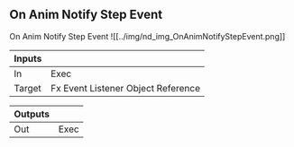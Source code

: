 ## On Anim Notify Step Event
On Anim Notify Step Event
![[../img/nd_img_OnAnimNotifyStepEvent.png]]

|Inputs||
|--|--|
| In | Exec |
| Target | Fx Event Listener Object Reference |

|Outputs||
|--|--|
| Out | Exec |
